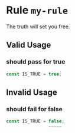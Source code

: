 # Rule `my-rule`

The truth will set you free.

## Valid Usage

### should pass for true

```ts
const IS_TRUE = true;
```



## Invalid Usage

### should fail for false

```ts
const IS_TRUE = false;
                ~~~~~
```


